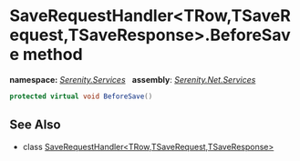 # SaveRequestHandler&lt;TRow,TSaveRequest,TSaveResponse&gt;.BeforeSave method
**namespace:** *[Serenity.Services](../../README.md#serenity.services-namespace)*   **assembly**: *[Serenity.Net.Services](../../README.md)*

```csharp
protected virtual void BeforeSave()
```

## See Also

* class [SaveRequestHandler&lt;TRow,TSaveRequest,TSaveResponse&gt;](../SaveRequestHandler-3.md)